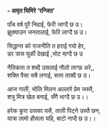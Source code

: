 **- अमृत घिमिरे ‘रन्जित’**


पाँच वर्ष पुरै निदाई, फेरी जाग्दै छ उ।  
झुक्याउन जनतालाई, फेरि लाग्दै छ उ।


सिद्धान्त को राजनीति त हराई गयो हेर,  
डर त्रास घुर्की देखाई ,भोट माग्दै छ उ


नैतिकता त शब्दै उसलाई नौलो लाग्छ अरे,,  
शक्ति पैसा सबै लगाई, सत्ता ताक्दै छ उ।


आज गाली, भोलि मिलन अल्लारे प्रेम जस्तै,  
शत्रु मित्र खेल बनाई, सँगै भाग्दै छ उ।।

हरेक कुरा उसका यसै, ताली पिट्ने उस्तै छन,  
यात्रा लामो हौसला यहि, बाटो नाप्दै छ उ।।
